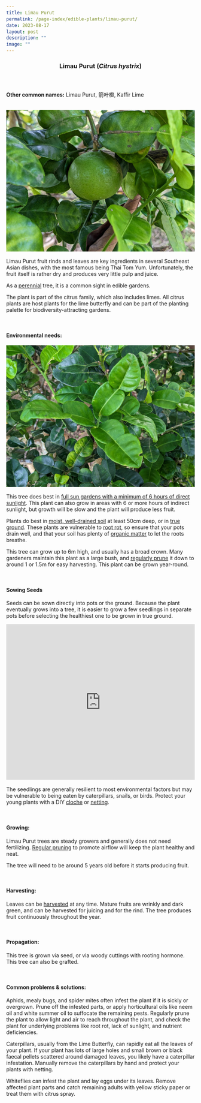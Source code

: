 ```yaml
---
title: Limau Purut
permalink: /page-index/edible-plants/limau-purut/
date: 2023-08-17
layout: post
description: ""
image: ""
---
```

<header>
	<h3>Limau Purut (<em>Citrus hystrix</em>)</h3>
</header>
	
<section>
	<p><strong>Other common names:</strong> Limau Purut, 箭叶橙, Kaffir Lime</p>
	<br>
</section>

<section>
	<img title="Limau Purut fruit. Photo by Jacqueline Chua." src="/images/Plants/limaupurut%20(2)_jacquelinechua.jpg">
	<p>Limau Purut fruit rinds and leaves are key ingredients in several Southeast Asian dishes, with the most famous being Thai Tom Yum. Unfortunately, the fruit itself is rather dry and produces very little pulp and juice.</p>
	<p>As a <a href="/learn-more-about-gardening/glossary/#p">perennial</a> tree, it is a common sight in edible gardens.</p>
	<p>The plant is part of the citrus family, which also includes limes. All citrus plants are host plants for the lime butterfly and can be part of the planting palette for biodiversity-attracting gardens.</p>       
	<br>
</section>

<section>
	<h4>Environmental needs:</h4>
		<img title="Limau Purut leaves. Photo by Jacqueline Chua." src="/images/Plants/limaupurut%20(1)_jacquelinechua.jpg">
	<p>This tree does best in <a href="/page-index/horticulture-techniques/gauging-light/">full sun gardens with a minimum of 6 hours of direct sunlight</a>. This plant can also grow in areas with 6 or more hours of indirect sunlight, but growth will be slow and the plant will produce less fruit.</p>
	<p>Plants do best in <a href="/page-index/horticulture-techniques/soil/">moist, well-drained soil</a> at least 50cm deep, or in <a href="/page-index/horticulture-techniques/true-ground/">true ground</a>. These plants are vulnerable to <a href="/page-index/plant-problems/root-rot/">root rot</a>, so ensure that your pots drain well, and that your soil has plenty of <a href="/page-index/horticulture-techniques/soil-amendments/">organic matter</a> to let the roots breathe.</p>
	<p>This tree can grow up to 6m high, and usually has a broad crown. Many gardeners maintain this plant as a large bush, and <a href="/page-index/horticulture-techniques/pruning/">regularly prune</a> it down to around 1 or 1.5m for easy harvesting. 
This plant can be grown year-round.</p>
	<br>
</section>

<section>
	<h4>Sowing Seeds</h4>
	<p>Seeds can be sown directly into pots or the ground. Because the plant eventually grows into a tree, it is easier to grow a few seedlings in separate pots before selecting the healthiest one to be grown in true ground.</p>
	<iframe width="100%" height="415" src="https://www.youtube.com/embed/x7J87wY7U6s" title="YouTube video player" frameborder="0" allow="accelerometer; autoplay; clipboard-write; encrypted-media; gyroscope; picture-in-picture; web-share" allowfullscreen=""></iframe>	<br>
	<p>The seedlings are generally resilient to most environmental factors but may be vulnerable to being eaten by caterpillars, snails, or birds. Protect your young plants with a DIY <a href="/page-index/horticulture-techniques/cloches/">cloche</a> or <a href="/page-index/hardscapes/netting/">netting</a>.</p>
	<br>
</section>

<section>
  <h4>Growing:</h4>
	<p>Limau Purut trees are steady growers and generally does not need fertilizing. <a href="/page-index/horticulture-techniques/pruning/">Regular pruning</a> to promote airflow will keep the plant healthy and neat.</p>
	<p>The tree will need to be around 5 years old before it starts producing fruit.</p>
	<br>
</section>

<section>
	<h4>Harvesting:</h4>
	<p>Leaves can be <a href="/page-index/horticulture-techniques/harvesting-hygiene/">harvested</a> at any time. Mature fruits are wrinkly and dark green, and can be harvested for juicing and for the rind. The tree produces fruit continuously throughout the year.</p>
	<br>
</section>

<section>
	<h4>Propagation:</h4>
	<p>This tree is grown via seed, or via woody cuttings with rooting hormone. This tree can also be grafted.</p>
	<br>
</section>

<section>
	<h4>Common problems &amp; solutions:</h4>
	<p>Aphids, mealy bugs, and spider mites often infest the plant if it is sickly or overgrown. Prune off the infested parts, or apply horticultural oils like neem oil and white summer oil to suffocate the remaining pests. Regularly prune the plant to allow light and air to reach throughout the plant, and check the plant for underlying problems like root rot, lack of sunlight, and nutrient deficiencies.</p>
	<p>Caterpillars, usually from the Lime Butterfly, can rapidly eat all the leaves of your plant. If your plant has lots of large holes and small brown or black faecal pellets scattered around damaged leaves, you likely have a caterpillar infestation. Manually remove the caterpillars by hand and protect your plants with netting.</p>
	<p>Whiteflies can infest the plant and lay eggs under its leaves. Remove affected plant parts and catch remaining adults with yellow sticky paper or treat them with citrus spray.</p>
	<br>
</section>